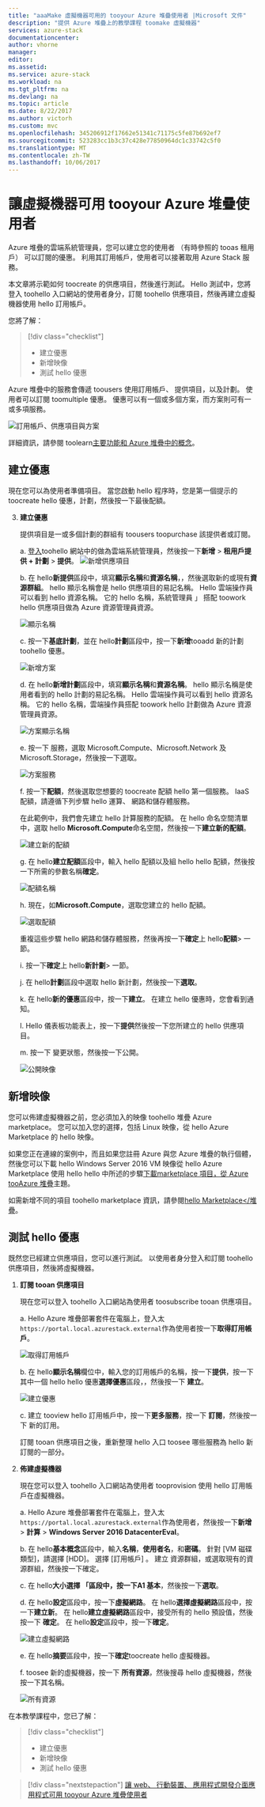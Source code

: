 ```yaml
---
title: "aaaMake 虛擬機器可用的 tooyour Azure 堆疊使用者 |Microsoft 文件"
description: "提供 Azure 堆疊上的教學課程 toomake 虛擬機器"
services: azure-stack
documentationcenter: 
author: vhorne
manager: 
editor: 
ms.assetid: 
ms.service: azure-stack
ms.workload: na
ms.tgt_pltfrm: na
ms.devlang: na
ms.topic: article
ms.date: 8/22/2017
ms.author: victorh
ms.custom: mvc
ms.openlocfilehash: 345206912f17662e51341c71175c5fe87b692ef7
ms.sourcegitcommit: 523283cc1b3c37c428e77850964dc1c33742c5f0
ms.translationtype: MT
ms.contentlocale: zh-TW
ms.lasthandoff: 10/06/2017
---
```

# <a name="make-virtual-machines-available-tooyour-azure-stack-users"></a>讓虛擬機器可用 tooyour Azure 堆疊使用者
Azure 堆疊的雲端系統管理員，您可以建立您的使用者 （有時參照的 tooas 租用戶） 可以訂閱的優惠。 利用其訂用帳戶，使用者可以接著取用 Azure Stack 服務。

本文章將示範如何 toocreate 的供應項目，然後進行測試。 Hello 測試中，您將登入 toohello 入口網站的使用者身分，訂閱 toohello 供應項目，然後再建立虛擬機器使用 hello 訂用帳戶。

您將了解：

> [!div class="checklist"]
> * 建立優惠
> * 新增映像
> * 測試 hello 優惠


Azure 堆疊中的服務會傳遞 toousers 使用訂用帳戶、 提供項目，以及計劃。 使用者可以訂閱 toomultiple 優惠。 優惠可以有一個或多個方案，而方案則可有一或多項服務。

![訂用帳戶、供應項目與方案](media/azure-stack-key-features/image4.png)

詳細資訊，請參閱 toolearn[主要功能和 Azure 堆疊中的概念](azure-stack-key-features.md)。

## <a name="create-an-offer"></a>建立優惠

現在您可以為使用者準備項目。 當您啟動 hello 程序時，您是第一個提示的 toocreate hello 優惠，計劃，然後按一下最後配額。

3. **建立優惠**

   提供項目是一或多個計劃的群組有 toousers toopurchase 該提供者或訂閱。

   a. [登入](azure-stack-connect-azure-stack.md)toohello 網站中的做為雲端系統管理員，然後按一下**新增** > **租用戶提供 + 計劃** > **提供**。
   ![新增供應項目](media/azure-stack-tutorial-tenant-vm/image01.png)

   b. 在 hello**新提供**區段中，填寫**顯示名稱**和**資源名稱**，，然後選取新的或現有**資源群組**。 hello 顯示名稱會是 hello 供應項目的易記名稱。 Hello 雲端操作員可以看到 hello 資源名稱。 它的 hello 名稱，系統管理員 」 搭配 toowork hello 供應項目做為 Azure 資源管理員資源。

   ![顯示名稱](media/azure-stack-tutorial-tenant-vm/image02.png)

   c. 按一下**基底計劃**，並在 hello**計劃**區段中，按一下**新增**tooadd 新的計劃 toohello 優惠。

   ![新增方案](media/azure-stack-tutorial-tenant-vm/image03.png)

   d. 在 hello**新增計劃**區段中，填寫**顯示名稱**和**資源名稱**。 hello 顯示名稱是使用者看到的 hello 計劃的易記名稱。 Hello 雲端操作員可以看到 hello 資源名稱。 它的 hello 名稱，雲端操作員搭配 toowork hello 計劃做為 Azure 資源管理員資源。

   ![方案顯示名稱](media/azure-stack-tutorial-tenant-vm/image04.png)

   e. 按一下 服務，選取 Microsoft.Compute、Microsoft.Network 及 Microsoft.Storage，然後按一下選取。

   ![方案服務](media/azure-stack-tutorial-tenant-vm/image05.png)

   f. 按一下**配額**，然後選取您想要的 toocreate 配額 hello 第一個服務。 IaaS 配額，請遵循下列步驟 hello 運算、 網路和儲存體服務。

   在此範例中，我們會先建立 hello 計算服務的配額。 在 hello 命名空間清單中，選取 hello **Microsoft.Compute**命名空間，然後按一下**建立新的配額**。
   
   ![建立新的配額](media/azure-stack-tutorial-tenant-vm/image06.png)

   g. 在 hello**建立配額**區段中，輸入 hello 配額以及組 hello hello 配額，然後按一下所需的參數名稱**確定**。

   ![配額名稱](media/azure-stack-tutorial-tenant-vm/image07.png)

   h. 現在，如**Microsoft.Compute**，選取您建立的 hello 配額。

   ![選取配額](media/azure-stack-tutorial-tenant-vm/image08.png)

   重複這些步驟 hello 網路和儲存體服務，然後再按一下**確定**上 hello**配額**> 一節。

   i. 按一下**確定**上 hello**新計劃**> 一節。

   j. 在 hello**計劃**區段中選取 hello 新計劃，然後按一下**選取**。

   k. 在 hello**新的優惠**區段中，按一下**建立**。 在建立 hello 優惠時，您會看到通知。

   l. Hello 儀表板功能表上，按一下**提供**然後按一下您所建立的 hello 供應項目。

   m. 按一下 變更狀態，然後按一下公開。

   ![公開映像](media/azure-stack-tutorial-tenant-vm/image09.png)

## <a name="add-an-image"></a>新增映像

您可以佈建虛擬機器之前，您必須加入的映像 toohello 堆疊 Azure marketplace。 您可以加入您的選擇，包括 Linux 映像，從 hello Azure Marketplace 的 hello 映像。

如果您正在連線的案例中，而且如果您註冊 Azure 與您 Azure 堆疊的執行個體，然後您可以下載 hello Windows Server 2016 VM 映像從 hello Azure Marketplace 使用 hello hello 中所述的步驟[下載marketplace 項目，從 Azure tooAzure 堆疊](azure-stack-download-azure-marketplace-item.md)主題。

如需新增不同的項目 toohello marketplace 資訊，請參閱[hello Marketplace</堆疊](azure-stack-marketplace.md)。

## <a name="test-hello-offer"></a>測試 hello 優惠

既然您已經建立供應項目，您可以進行測試。 以使用者身分登入和訂閱 toohello 供應項目，然後將虛擬機器。

1. **訂閱 tooan 供應項目**

   現在您可以登入 toohello 入口網站為使用者 toosubscribe tooan 供應項目。

   a. Hello Azure 堆疊部署套件在電腦上，登入太`https://portal.local.azurestack.external`作為使用者按一下**取得訂用帳戶**。

   ![取得訂用帳戶](media/azure-stack-subscribe-plan-provision-vm/image01.png)

   b. 在 hello**顯示名稱**欄位中，輸入您的訂用帳戶的名稱，按一下**提供**，按一下其中一個 hello hello 優惠**選擇優惠**區段，，然後按一下 **建立**。

   ![建立優惠](media/azure-stack-subscribe-plan-provision-vm/image02.png)

   c. 建立 tooview hello 訂用帳戶中，按一下**更多服務**，按一下 **訂閱**，然後按一下 新的訂用。  

   訂閱 tooan 供應項目之後，重新整理 hello 入口 toosee 哪些服務為 hello 新訂閱的一部分。

2. **佈建虛擬機器**

   現在您可以登入 toohello 入口網站為使用者 tooprovision 使用 hello 訂用帳戶在虛擬機器。 

   a. Hello Azure 堆疊部署套件在電腦上，登入太`https://portal.local.azurestack.external`作為使用者，然後按一下**新增** > **計算** > **Windows Server 2016 DatacenterEval**。  

   b. 在 hello**基本概念**區段中，輸入**名稱**，**使用者名**，和**密碼**。 針對 [VM 磁碟類型]，請選擇 [HDD]。 選擇 [訂用帳戶] 。 建立 資源群組，或選取現有的資源群組，然後按一下確定。  

   c. 在 hello**大小選擇 「**區段中，按一下**A1 基本**，然後按一下**選取**。  

   d. 在 hello**設定**區段中，按一下**虛擬網路**。 在 hello**選擇虛擬網路**區段中，按一下**建立新**。 在 hello**建立虛擬網路**區段中，接受所有的 hello 預設值，然後按一下 **確定**。 在 hello**設定**區段中，按一下**確定**。

   ![建立虛擬網路](media/azure-stack-provision-vm/image04.png)

   e. 在 hello**摘要**區段中，按一下**確定**toocreate hello 虛擬機器。  

   f. toosee 新的虛擬機器，按一下 **所有資源**，然後搜尋 hello 虛擬機器，然後按一下其名稱。

    ![所有資源](media/azure-stack-provision-vm/image06.png)

在本教學課程中，您已了解：

> [!div class="checklist"]
> * 建立優惠
> * 新增映像
> * 測試 hello 優惠

> [!div class="nextstepaction"]
> [讓 web、 行動裝置、 應用程式開發介面應用程式可用 tooyour Azure 堆疊使用者](azure-stack-tutorial-app-service.md)
